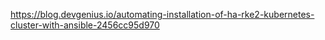 https://blog.devgenius.io/automating-installation-of-ha-rke2-kubernetes-cluster-with-ansible-2456cc95d970